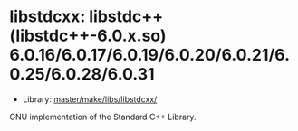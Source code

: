 # libstdcxx: libstdc++ (libstdc++-6.0.x.so) 6.0.16/6.0.17/6.0.19/6.0.20/6.0.21/6.0.25/6.0.28/6.0.31
 - Library: [master/make/libs/libstdcxx/](https://github.com/Freetz-NG/freetz-ng/tree/master/make/libs/libstdcxx/)

GNU implementation of the Standard C++ Library.

